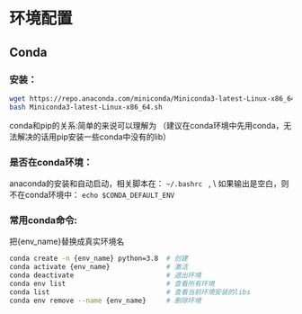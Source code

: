 # 环境配置
## Conda
### 安装：
```bash
wget https://repo.anaconda.com/miniconda/Miniconda3-latest-Linux-x86_64.sh
bash Miniconda3-latest-Linux-x86_64.sh
```

conda和pip的关系:简单的来说可以理解为 （建议在conda环境中先用conda，无法解决的话用pip安装一些conda中没有的lib）

### 是否在conda环境：   
anaconda的安装和自动启动，相关脚本在： `~/.bashrc ` , \ 
如果输出是空白，则不在conda环境中： `echo $CONDA_DEFAULT_ENV  `   

### 常用conda命令: 
把{env_name}替换成真实环境名 
```bash
conda create -n {env_name} python=3.8  # 创建 
conda activate {env_name}              # 激活 
conda deactivate                       # 退出环境 
conda env list                         # 查看所有环境 
conda list                             # 查看当前环境安装的libs 
conda env remove --name {env_name}     # 删除环境 
```
